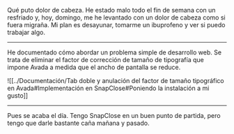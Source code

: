 Qué puto dolor de cabeza. He estado malo todo el fin de semana con un resfriado y, hoy, domingo, me he levantado con un dolor de cabeza como si fuera migraña. Mi plan es desayunar, tomarme un ibuprofeno y ver si puedo trabajar algo.

---

He documentado cómo abordar un problema simple de desarrollo web. Se trata de eliminar el factor de corrección de tamaño de tipografía que impone Avada a medida que el ancho de pantalla se reduce.

 ![[../Documentación/Tab doble y anulación del factor de tamaño tipográfico en Avada#Implementación en SnapClose#Poniendo la instalación a mi gusto]]

---

Pues se acaba el día. Tengo SnapClose en un buen punto de partida, pero tengo que darle bastante caña mañana y pasado.